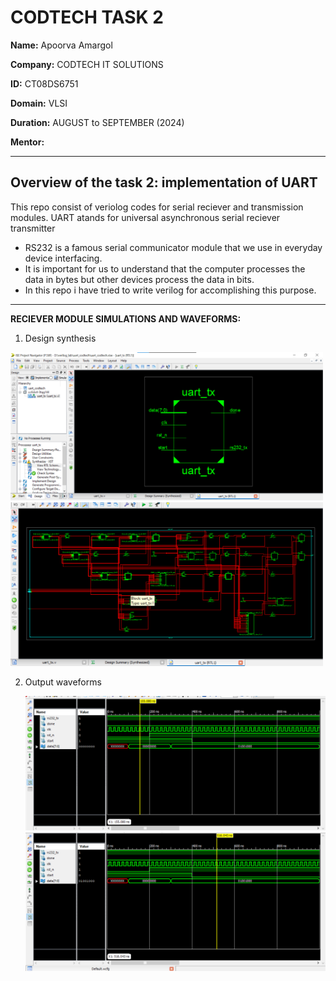 # CODTECH TASK 2
**Name:** Apoorva Amargol

**Company:** CODTECH IT SOLUTIONS

**ID:** CT08DS6751

**Domain:** VLSI

**Duration:** AUGUST to SEPTEMBER (2024)

**Mentor:** 

________
  Overview of the task 2: implementation of UART
------
This repo consist of veriolog codes for serial reciever and transmission modules.
UART atands for universal asynchronous serial reciever transmitter
- RS232 is a famous serial communicator module that we use in everyday device interfacing.
- It is important for us to understand that the computer processes the data in bytes but other devices process the data in bits.
- In this repo i have tried to write verilog for accomplishing this purpose.

------
**RECIEVER MODULE SIMULATIONS AND WAVEFORMS:**

1. Design synthesis
   
<img src="img/uart_tx.png" width=500>
<img src="img/uart_tx1.png" width=500>

2. Output waveforms

   <img src="img/op_tx_data1.png" width=500>
   <img src="img/op_tx_data2.png" width=500>
